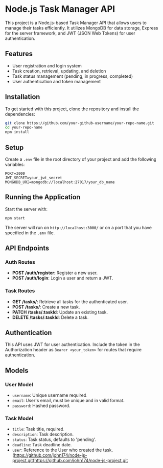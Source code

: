 
# Node.js Task Manager API

This project is a Node.js-based Task Manager API that allows users to manage their tasks efficiently. It utilizes MongoDB for data storage, Express for the server framework, and JWT (JSON Web Tokens) for user authentication.

## Features

- User registration and login system
- Task creation, retrieval, updating, and deletion
- Task status management (pending, in progress, completed)
- User authentication and token management

## Installation

To get started with this project, clone the repository and install the dependencies:

```bash
git clone https://github.com/your-github-username/your-repo-name.git
cd your-repo-name
npm install
```

## Setup

Create a `.env` file in the root directory of your project and add the following variables:

```dotenv
PORT=3000
JWT_SECRET=your_jwt_secret
MONGODB_URI=mongodb://localhost:27017/your_db_name
```

## Running the Application

Start the server with:

```bash
npm start
```

The server will run on `http://localhost:3000/` or on a port that you have specified in the `.env` file.

## API Endpoints

### Auth Routes

- **POST /auth/register**: Register a new user.
- **POST /auth/login**: Login a user and return a JWT.

### Task Routes

- **GET /tasks/**: Retrieve all tasks for the authenticated user.
- **POST /tasks/**: Create a new task.
- **PATCH /tasks/:taskId**: Update an existing task.
- **DELETE /tasks/:taskId**: Delete a task.

## Authentication

This API uses JWT for user authentication. Include the token in the Authorization header as `Bearer <your_token>` for routes that require authentication.

## Models

### User Model

- `username`: Unique username required.
- `email`: User's email, must be unique and in valid format.
- `password`: Hashed password.

### Task Model

- `title`: Task title, required.
- `description`: Task description.
- `status`: Task status, defaults to 'pending'.
- `deadline`: Task deadline date.
- `user`: Reference to the User who created the task.
(https://github.com/john174/node-js-project.git)https://github.com/john174/node-js-project.git
